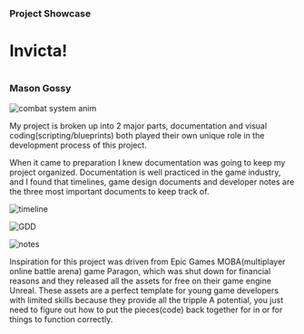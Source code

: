 <h3>Project Showcase</h3>
<h1>Invicta!<h1>
<h3>Mason Gossy</h3>
  
![combat system anim](https://user-images.githubusercontent.com/70648519/115127588-9bf6e000-9fa5-11eb-9737-a41754211c98.png)
  
<p>My project is broken up into 2 major parts, documentation and visual coding(scripting/blueprints) both played their own unique role in the development process of this project.</p>

<p>When it came to preparation I knew documentation was going to keep my project organized. Documentation is well practiced in the game industry, and I found that timelines, game design documents and developer notes are the three most important documents to keep track of.</p>

![timeline](https://user-images.githubusercontent.com/70648519/115128251-728c8300-9faa-11eb-8a41-d8fc6ed4b95b.PNG)

![GDD](https://user-images.githubusercontent.com/70648519/115128257-77e9cd80-9faa-11eb-82c7-19e36ae9c876.PNG)

![notes](https://user-images.githubusercontent.com/70648519/115128260-7c15eb00-9faa-11eb-991e-2f90eb3870ad.PNG)

<p>Inspiration for this project was driven from Epic Games MOBA(multiplayer online battle arena) game Paragon, which was shut down for financial reasons and they released all the assets for free on their game engine Unreal. These assets are a perfect template for young game developers with limited skills because they provide all the tripple A potential, you just need to figure out how to put the pieces(code) back together for in or for things to function correctly.</p>




